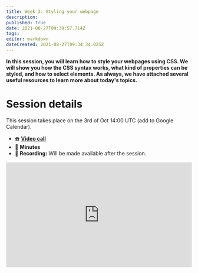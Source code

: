 ```yaml
---
title: Week 3: Styling your webpage
description: 
published: true
date: 2021-08-27T09:39:57.714Z
tags: 
editor: markdown
dateCreated: 2021-08-27T09:34:34.025Z
---
```


**In this session, you will learn how to style your webpages using CSS. We will show you how the CSS syntax works, what kind of properties can be styled, and how to select elements. As always, we have attached several useful resources to learn more about today's topics.**

# Session details
This session takes place on the 3rd of Oct 14:00 UTC (add to Google Calendar).
- ☎️ **[Video call](https://meet.google.com/rjm-vpte-kac)**
- 📝 **Minutes**
- 🔴 **Recording:** Will be made available after the session.

<div style="position: relative;padding-bottom: 56.25%;height: 0;margin-top:16px;">
  <iframe src="https://pitch.com/embed/04fc30a7-f772-47ba-bcfb-8fcfbde2259d" allow="fullscreen" allowfullscreen="" width="100%" height="100%" style="border:0;position: absolute;top: 0;left: 0;"></iframe>
</div>